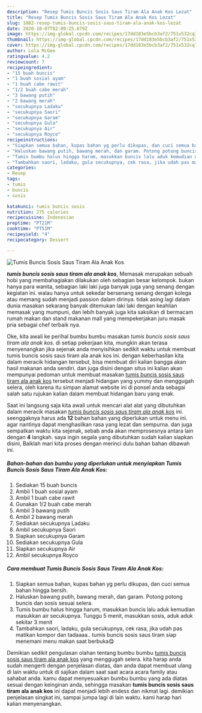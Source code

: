 ```yaml
---
description: "Resep Tumis Buncis Sosis Saus Tiram Ala Anak Kos Lezat"
title: "Resep Tumis Buncis Sosis Saus Tiram Ala Anak Kos Lezat"
slug: 1082-resep-tumis-buncis-sosis-saus-tiram-ala-anak-kos-lezat
date: 2020-10-07T02:09:25.679Z
image: https://img-global.cpcdn.com/recipes/17dd183e5bcb3af2/751x532cq70/tumis-buncis-sosis-saus-tiram-ala-anak-kos-foto-resep-utama.jpg
thumbnail: https://img-global.cpcdn.com/recipes/17dd183e5bcb3af2/751x532cq70/tumis-buncis-sosis-saus-tiram-ala-anak-kos-foto-resep-utama.jpg
cover: https://img-global.cpcdn.com/recipes/17dd183e5bcb3af2/751x532cq70/tumis-buncis-sosis-saus-tiram-ala-anak-kos-foto-resep-utama.jpg
author: Lola McGee
ratingvalue: 4.2
reviewcount: 7
recipeingredient:
- "15 buah buncis"
- "1 buah sosial ayam"
- "1 buah cabe rawit"
- "1/2 buah cabe merah"
- "3 bawang putih"
- "2 bawang merah"
- "secukupnya Ladaku"
- "secukupnya Saori"
- "secukupnya Garam"
- "secukupnya Gula"
- "secukupnya Air"
- "secukupnya Royco"
recipeinstructions:
- "Siapkan semua bahan, kupas bahan yg perlu dikupas, dan cuci semua bahan hingga bersih."
- "Haluskan bawang putih, bawang merah, dan garam. Potong potong buncis dan sosis sesuai selera."
- "Tumis bumbu halus hingga harum, masukkan buncis lalu aduk kemudian masukkan air secukupnya. Tunggu 5 menit, masukkan sosis, aduk aduk sekitar 3 menit"
- "Tambahkan saori, ladaku, gula secukupnya, cek rasa, jika udah pas matikan kompor dan tadaaaa.. tumis buncis sosis saus tiram siap menemani menu makan saat berbuka😋"
categories:
- Resep
tags:
- tumis
- buncis
- sosis

katakunci: tumis buncis sosis 
nutrition: 275 calories
recipecuisine: Indonesian
preptime: "PT21M"
cooktime: "PT51M"
recipeyield: "4"
recipecategory: Dessert

---
```



![Tumis Buncis Sosis Saus Tiram Ala Anak Kos](https://img-global.cpcdn.com/recipes/17dd183e5bcb3af2/751x532cq70/tumis-buncis-sosis-saus-tiram-ala-anak-kos-foto-resep-utama.jpg)

<b><i>tumis buncis sosis saus tiram ala anak kos</i></b>, Memasak merupakan sebuah hobi yang membahagiakan dilakukan oleh sebagian besar kelompok. bukan hanya para wanita, sebagian laki laki juga banyak juga yang senang dengan kegiatan ini. walau hanya untuk sekedar bersenang senang dengan kolega atau memang sudah menjadi passion dalam dirinya. tidak asing lagi dalam dunia masakan sekarang banyak ditemukan laki laki dengan keahlian memasak yang mumpuni, dan lebih banyak juga kita saksikan di bermacam rumah makan dan stand makanan mall yang mempekerjakan juru masak pria sebagai chef terbaik nya.



Oke, kita awali ke perihal bumbu bumbu masakan <i>tumis buncis sosis saus tiram ala anak kos</i>. di setiap pekerjaan kita, mungkin akan terasa menyenangkan jika sejenak anda menyisihkan sedikit waktu untuk membuat tumis buncis sosis saus tiram ala anak kos ini. dengan keberhasilan kita dalam meracik hidangan tersebut, bisa membuat diri kalian bangga akan hasil makanan anda sendiri. dan juga disini dengan situs ini kalian akan mempunyai pedoman untuk membuat masakan <u>tumis buncis sosis saus tiram ala anak kos</u> tersebut menjadi hidangan yang yummy dan menggugah selera, oleh karena itu simpan alamat website ini di ponsel anda sebagai salah satu rujukan kalian dalam membuat hidangan baru yang enak.


Saat ini langsung saja kita awali untuk mencari alat alat yang dibutuhkan dalam meracik masakan <u><i>tumis buncis sosis saus tiram ala anak kos</i></u> ini. seenggaknya harus ada <b>12</b> bahan bahan yang diperlukan untuk menu ini. agar nantinya dapat menghasilkan rasa yang lezat dan sempurna. dan juga sempatkan waktu kita sejenak, sebab anda akan memprosesnya antara lain dengan <b>4</b> langkah. saya ingin segala yang dibutuhkan sudah kalian siapkan disini, Baiklah mari kita proses dengan merinci dulu bahan bahan dibawah ini.

<!--inarticleads1-->

##### Bahan-bahan dan bumbu yang diperlukan untuk menyiapkan Tumis Buncis Sosis Saus Tiram Ala Anak Kos:

1. Sediakan 15 buah buncis
1. Ambil 1 buah sosial ayam
1. Ambil 1 buah cabe rawit
1. Gunakan 1/2 buah cabe merah
1. Ambil 3 bawang putih
1. Ambil 2 bawang merah
1. Sediakan secukupnya Ladaku
1. Ambil secukupnya Saori
1. Siapkan secukupnya Garam
1. Sediakan secukupnya Gula
1. Siapkan secukupnya Air
1. Ambil secukupnya Royco




<!--inarticleads2-->

##### Cara membuat Tumis Buncis Sosis Saus Tiram Ala Anak Kos:

1. Siapkan semua bahan, kupas bahan yg perlu dikupas, dan cuci semua bahan hingga bersih.
1. Haluskan bawang putih, bawang merah, dan garam. Potong potong buncis dan sosis sesuai selera.
1. Tumis bumbu halus hingga harum, masukkan buncis lalu aduk kemudian masukkan air secukupnya. Tunggu 5 menit, masukkan sosis, aduk aduk sekitar 3 menit
1. Tambahkan saori, ladaku, gula secukupnya, cek rasa, jika udah pas matikan kompor dan tadaaaa.. tumis buncis sosis saus tiram siap menemani menu makan saat berbuka😋




Demikian sedikit pengulasan olahan tentang bumbu bumbu <u>tumis buncis sosis saus tiram ala anak kos</u> yang menggugah selera. kita harap anda sudah mengerti dengan penjelasan diatas, dan anda dapat membuat ulang di lain waktu untuk di sajikan dalam saat saat acara acara family atau sahabat anda. kamu dapat menyesuaikan bumbu bumbu yang ada diatas sesuai dengan keinginan anda, sehingga masakan <b>tumis buncis sosis saus tiram ala anak kos</b> ini dapat menjadi lebih endess dan nikmat lagi. demikian penjelasan singkat ini, sampai jumpa lagi di lain waktu. kami harap hari kalian menyenangkan.
